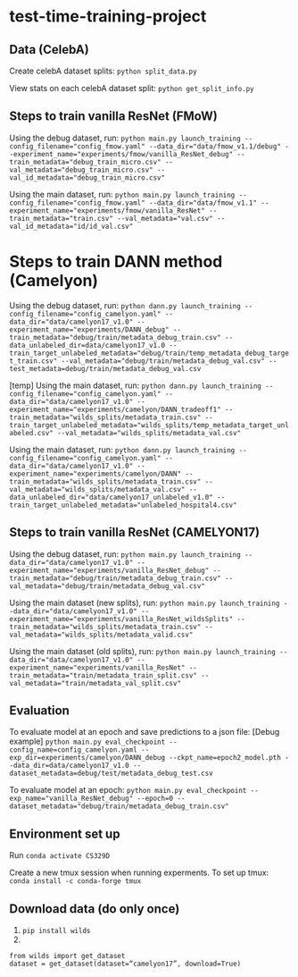 # test-time-training-project

## Data (CelebA)
Create celebA dataset splits:
```python split_data.py```

View stats on each celebA dataset split:
```python get_split_info.py```

## Steps to train vanilla ResNet (FMoW)
Using the debug dataset, run:
```python main.py launch_training --config_filename="config_fmow.yaml" --data_dir="data/fmow_v1.1/debug" --experiment_name="experiments/fmow/vanilla_ResNet_debug" --train_metadata="debug_train_micro.csv" --val_metadata="debug_train_micro.csv" --val_id_metadata="debug_train_micro.csv"```

Using the main dataset, run:
```python main.py launch_training --config_filename="config_fmow.yaml" --data_dir="data/fmow_v1.1" --experiment_name="experiments/fmow/vanilla_ResNet" --train_metadata="train.csv" --val_metadata="val.csv" --val_id_metadata="id/id_val.csv"```

# Steps to train DANN method (Camelyon)
Using the debug dataset, run:
```python dann.py launch_training --config_filename="config_camelyon.yaml" --data_dir="data/camelyon17_v1.0" --experiment_name="experiments/DANN_debug" --train_metadata="debug/train/metadata_debug_train.csv" --data_unlabeled_dir=data/camelyon17_v1.0 --train_target_unlabeled_metadata="debug/train/temp_metadata_debug_target_train.csv" --val_metadata="debug/train/metadata_debug_val.csv" --test_metadata=debug/train/metadata_debug_val.csv```

[temp] Using the main dataset, run:
```python dann.py launch_training --config_filename="config_camelyon.yaml" --data_dir="data/camelyon17_v1.0" --experiment_name="experiments/camelyon/DANN_tradeoff1" --train_metadata="wilds_splits/metadata_train.csv" --train_target_unlabeled_metadata="wilds_splits/temp_metadata_target_unlabeled.csv" --val_metadata="wilds_splits/metadata_val.csv"```

Using the main dataset, run:
```python dann.py launch_training --config_filename="config_camelyon.yaml" --data_dir="data/camelyon17_v1.0" --experiment_name="experiments/camelyon/DANN" --train_metadata="wilds_splits/metadata_train.csv" --val_metadata="wilds_splits/metadata_val.csv" --data_unlabeled_dir="data/camelyon17_unlabeled_v1.0" --train_target_unlabeled_metadata="unlabeled_hospital4.csv"```

## Steps to train vanilla ResNet (CAMELYON17)
Using the debug dataset, run:
```python main.py launch_training --data_dir="data/camelyon17_v1.0" --experiment_name="experiments/vanilla_ResNet_debug" --train_metadata="debug/train/metadata_debug_train.csv" --val_metadata="debug/train/metadata_debug_val.csv"```

Using the main dataset (new splits), run:
```python main.py launch_training --data_dir="data/camelyon17_v1.0" --experiment_name="experiments/vanilla_ResNet_wildsSplits" --train_metadata="wilds_splits/metadata_train.csv" --val_metadata="wilds_splits/metadata_valid.csv"```

Using the main dataset (old splits), run:
```python main.py launch_training --data_dir="data/camelyon17_v1.0" --experiment_name="experiments/vanilla_ResNet" --train_metadata="train/metadata_train_split.csv" --val_metadata="train/metadata_val_split.csv"```


## Evaluation
To evaluate model at an epoch and save predictions to a json file:
[Debug example]
```python main.py eval_checkpoint --config_name=config_camelyon.yaml --exp_dir=experiments/camelyon/DANN_debug --ckpt_name=epoch2_model.pth --data_dir=data/camelyon17_v1.0 --dataset_metadata=debug/test/metadata_debug_test.csv```

To evaluate model at an epoch:
```python main.py eval_checkpoint --exp_name="vanilla_ResNet_debug" --epoch=0 --dataset_metadata="debug/train/metadata_debug_train.csv"```

## Environment set up
Run `conda activate CS329D`

Create a new tmux session when running experments. 
To set up tmux:
`conda install -c conda-forge tmux`

## Download data (do only once)
1. `pip install wilds`
2. 
```
from wilds import get_dataset
dataset = get_dataset(dataset=“camelyon17”, download=True)
```
